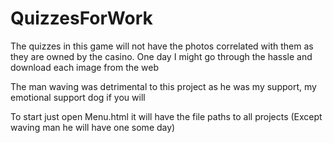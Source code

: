 # QuizzesForWork
The quizzes in this game will not have the photos correlated with them as they are owned by the casino. One day I might go through the hassle and download each image from the web

The man waving was detrimental to this project as he was my support, my emotional support dog if you will

To start just open Menu.html it will have the file paths to all projects (Except waving man he will have one some day)

